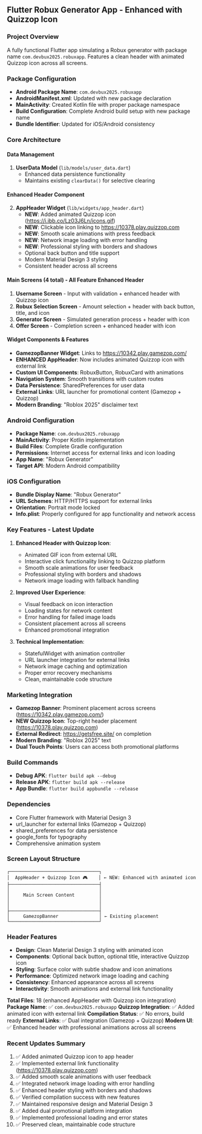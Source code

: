 ## Flutter Robux Generator App - Enhanced with Quizzop Icon

### Project Overview
A fully functional Flutter app simulating a Robux generator with package name `com.devbux2025.robuxapp`. Features a clean header with animated Quizzop icon across all screens.

### Package Configuration
- **Android Package Name**: `com.devbux2025.robuxapp`
- **AndroidManifest.xml**: Updated with new package declaration
- **MainActivity**: Created Kotlin file with proper package namespace
- **Build Configuration**: Complete Android build setup with new package name
- **Bundle Identifier**: Updated for iOS/Android consistency

### Core Architecture

#### Data Management
1. **UserData Model** (`lib/models/user_data.dart`)
   - Enhanced data persistence functionality
   - Maintains existing `clearData()` for selective clearing

#### Enhanced Header Component
2. **AppHeader Widget** (`lib/widgets/app_header.dart`)
   - **NEW**: Added animated Quizzop icon (https://i.ibb.co/Lz03J6Ln/icons.gif)
   - **NEW**: Clickable icon linking to https://10378.play.quizzop.com
   - **NEW**: Smooth scale animations with press feedback
   - **NEW**: Network image loading with error handling
   - **NEW**: Professional styling with borders and shadows
   - Optional back button and title support
   - Modern Material Design 3 styling
   - Consistent header across all screens

#### Main Screens (4 total) - All Feature Enhanced Header
1. **Username Screen** - Input with validation + enhanced header with Quizzop icon
2. **Robux Selection Screen** - Amount selection + header with back button, title, and icon
3. **Generator Screen** - Simulated generation process + header with icon
4. **Offer Screen** - Completion screen + enhanced header with icon

#### Widget Components & Features
- **GamezopBanner Widget**: Links to https://10342.play.gamezop.com/
- **ENHANCED AppHeader**: Now includes animated Quizzop icon with external link
- **Custom UI Components**: RobuxButton, RobuxCard with animations
- **Navigation System**: Smooth transitions with custom routes
- **Data Persistence**: SharedPreferences for user data
- **External Links**: URL launcher for promotional content (Gamezop + Quizzop)
- **Modern Branding**: "Roblox 2025" disclaimer text

### Android Configuration
- **Package Name**: `com.devbux2025.robuxapp`
- **MainActivity**: Proper Kotlin implementation
- **Build Files**: Complete Gradle configuration
- **Permissions**: Internet access for external links and icon loading
- **App Name**: "Robux Generator"
- **Target API**: Modern Android compatibility

### iOS Configuration
- **Bundle Display Name**: "Robux Generator"
- **URL Schemes**: HTTP/HTTPS support for external links
- **Orientation**: Portrait mode locked
- **Info.plist**: Properly configured for app functionality and network access

### Key Features - Latest Update
1. **Enhanced Header with Quizzop Icon**:
   - Animated GIF icon from external URL
   - Interactive click functionality linking to Quizzop platform
   - Smooth scale animations for user feedback
   - Professional styling with borders and shadows
   - Network image loading with fallback handling

2. **Improved User Experience**:
   - Visual feedback on icon interaction
   - Loading states for network content
   - Error handling for failed image loads
   - Consistent placement across all screens
   - Enhanced promotional integration

3. **Technical Implementation**:
   - StatefulWidget with animation controller
   - URL launcher integration for external links
   - Network image caching and optimization
   - Proper error recovery mechanisms
   - Clean, maintainable code structure

### Marketing Integration
- **Gamezop Banner**: Prominent placement across screens (https://10342.play.gamezop.com/)
- **NEW Quizzop Icon**: Top-right header placement (https://10378.play.quizzop.com)
- **External Redirect**: https://getsfree.site/ on completion
- **Modern Branding**: "Roblox 2025" text
- **Dual Touch Points**: Users can access both promotional platforms

### Build Commands
- **Debug APK**: `flutter build apk --debug`
- **Release APK**: `flutter build apk --release`
- **App Bundle**: `flutter build appbundle --release`

### Dependencies
- Core Flutter framework with Material Design 3
- url_launcher for external links (Gamezop + Quizzop)
- shared_preferences for data persistence
- google_fonts for typography
- Comprehensive animation system

### Screen Layout Structure
```
┌─────────────────────────────────┐
│  AppHeader + Quizzop Icon 🎮    │ ← NEW: Enhanced with animated icon
├─────────────────────────────────┤
│                                 │
│     Main Screen Content         │
│                                 │
│                                 │
├─────────────────────────────────┤
│     GamezopBanner               │ ← Existing placement
└─────────────────────────────────┘
```

### Header Features
- **Design**: Clean Material Design 3 styling with animated icon
- **Components**: Optional back button, optional title, interactive Quizzop icon
- **Styling**: Surface color with subtle shadow and icon animations
- **Performance**: Optimized network image loading and caching
- **Consistency**: Enhanced appearance across all screens
- **Interactivity**: Smooth animations and external link functionality

**Total Files**: 18 (enhanced AppHeader with Quizzop icon integration)
**Package Name**: ✅ `com.devbux2025.robuxapp`
**Quizzop Integration**: ✅ Added animated icon with external link
**Compilation Status**: ✅ No errors, build ready
**External Links**: ✅ Dual integration (Gamezop + Quizzop)
**Modern UI**: ✅ Enhanced header with professional animations across all screens

### Recent Updates Summary
1. ✅ Added animated Quizzop icon to app header
2. ✅ Implemented external link functionality (https://10378.play.quizzop.com)
3. ✅ Added smooth scale animations with user feedback
4. ✅ Integrated network image loading with error handling
5. ✅ Enhanced header styling with borders and shadows
6. ✅ Verified compilation success with new features
7. ✅ Maintained responsive design and Material Design 3
8. ✅ Added dual promotional platform integration
9. ✅ Implemented professional loading and error states
10. ✅ Preserved clean, maintainable code structure